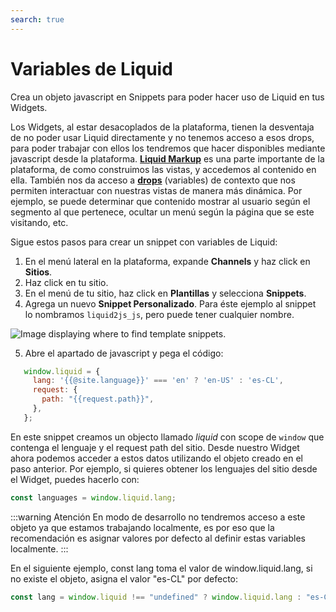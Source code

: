 ```yaml
---
search: true
---
```


# Variables de Liquid

Crea un objeto javascript en Snippets para poder hacer uso de Liquid en tus Widgets.

Los Widgets, al estar desacoplados de la plataforma, tienen la desventaja de no poder usar Liquid directamente y no tenemos acceso a esos drops, para poder trabajar con ellos los tendremos que hacer disponibles mediante javascript desde la plataforma. [**Liquid Markup**](/es/platform/channels/liquid-markup.html) es una parte importante de la plataforma, de como construimos las vistas, y accedemos al contenido en ella. También nos da acceso a [**drops**](/es/platform/channels/drops) (variables) de contexto que nos permiten interactuar con nuestras vistas de manera más dinámica. Por ejemplo, se puede determinar que contenido mostrar al usuario según el segmento al que pertenece, ocultar un menú según la página que se este visitando, etc.


Sigue estos pasos para crear un snippet con variables de Liquid:
1. En el menú lateral en la plataforma, expande **Channels** y haz click en **Sitios**.
2. Haz click en tu sitio.
3. En el menú de tu sitio, haz click en **Plantillas** y selecciona **Snippets**.
4. Agrega un nuevo **Snippet Personalizado**. Para éste ejemplo al snippet lo nombramos `liquid2js_js`, pero puede tener cualquier nombre.

<img src="/assets/img/widgets/template_snippets.png" alt="Image displaying where to find template snippets.">   

5. Abre el apartado de javascript y pega el código:
```js
   window.liquid = {
     lang: '{{@site.language}}' === 'en' ? 'en-US' : 'es-CL',
     request: {
       path: "{{request.path}}",
     },
   };
```
En este snippet creamos un objecto llamado _liquid_ con scope de `window` que contenga el lenguaje y el request path del sitio. Desde nuestro Widget ahora podemos acceder a estos datos utilizando el objeto creado en el paso anterior. Por ejemplo, si quieres obtener los lenguajes del sitio desde el Widget, puedes hacerlo con: 

   ```js
   const languages = window.liquid.lang;
   ```

:::warning Atención
En modo de desarrollo no tendremos acceso a este objeto ya que estamos trabajando localmente, es por eso que la recomendación es asignar valores por defecto al definir estas variables localmente.
:::

En el siguiente ejemplo, const lang toma el valor de window.liquid.lang, si no existe el objeto, asigna el valor "es-CL" por defecto:

```js
const lang = window.liquid !== "undefined" ? window.liquid.lang : "es-CL";
```